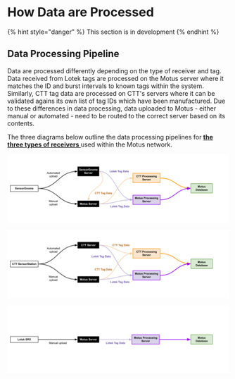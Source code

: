 # How Data are Processed

{% hint style="danger" %}
This section is in development
{% endhint %}

## Data Processing Pipeline

Data are processed differently depending on the type of receiver and tag. Data received from Lotek tags are processed on the Motus server where it matches the ID and burst intervals to known tags within the system. Similarly, CTT tag data are processed on CTT's servers where it can be validated agains its own list of tag IDs which have been manufactured. Due to these differences in data processing, data uploaded to Motus - either manual or automated - need to be routed to the correct server based on its contents.

The three diagrams below outline the data processing pipelines for [**the three types of receivers** ](../stations/station-equipment/receivers.md)used within the Motus network.

![SesnorGnome Data Processing Pipeline](<../.gitbook/assets/SensorGnome Data Processing Pipeline Diagram.png>)

![CTT SensorStation Data Processing Pipeline](<../.gitbook/assets/CTT SensorStation Data Processing Pipeline Diagram.png>)

![Lotek SRX Data Processing Pipeline](<../.gitbook/assets/Lotek SRX Data Processing Pipeline Diagram.png>)
